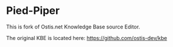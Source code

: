# Pied-Piper
This is fork of Ostis.net Knowledge Base source Editor.

The original KBE is located here: https://github.com/ostis-dev/kbe

